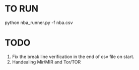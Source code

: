 # TO RUN

python nba_runner.py -f nba.csv

# TODO

1. Fix the break line verification in the end of csv file on start.
2. Handealing Mir/MIR and Tor/TOR
